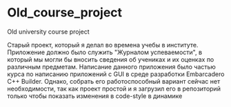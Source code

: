 # Old_course_project
Old university course project

Старый проект, который я делал во времена учебы в институте. Приложение должно было служить "Журналом успеваемости", в который мы могли бы вносить сведения об учениках и их оценках по различным предметам. Написание данного приложения было частью курса по написанию приложений с GUI в среде разработки Embarcadero C++ Builder. Однако, собрать его работоспособный вариант сейчас нет необходимости, так как проект простой и я загрузил его в репозиторий только чтобы показать изменения в code-style в динамике
